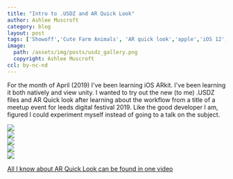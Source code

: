 ```yaml
---
title: "Intro to .USDZ and AR Quick Look"
author: Ashlee Muscroft
category: blog
layout: post
tags: ['Showoff','Cute Farm Animals', 'AR quick look','apple','iOS 12','Safari 12','ARKit','.usdz']
image:
  path: /assets/img/posts/usdz_gallery.png
  copyright: Ashlee Muscroft
ccl: by-nc-nd
---
```

For the month of April (2019) I've been learning iOS ARkit. I've been learning it both natively and view unity. I wanted to try out the new (to me) .USDZ files and AR Quick look after learning about the workflow from a title of a meetup event for leeds digital festival 2019. Like the good developer I am, figured I could experiment myself instead of going to a talk on the subject.
<!--more-->
<div class="row">
  <div class="col l4 s12">
    <div class="row">
      <div class="card">
        <a class="card-image" rel="ar" href="/assets/models/goat.usdz">
          <img src="{{ "/assets/img/models/goat.png" | prepend: site.url }}">
        </a>
      </div>
      <div class="card">
        <a rel="ar" href="/assets/models/chicken.usdz">
          <img src="{{ "/assets/img/models/chicken.png" | prepend: site.url }}">
        </a>
      </div>
    </div>
    <div class="row">
      <div class="card">
        <a class="card-image" rel="ar" href="/assets/models/alpaca.usdz">
          <img src="{{ "/assets/img/models/alpaca.png" | prepend: site.url }}">
        </a>
      </div>
      <div class="card">
        <a class="card-image" rel="ar" href="/assets/models/wateringcan.usdz">
          <img src="{{ "/assets/img/models/sheep.png" | prepend: site.url }}">
        </a>
      </div>
      <div class="card">
      <a class="card-image" rel="ar" href="/assets/models/sheep.usdz">
        <img src="{{ "/assets/img/models/sheep.png" | prepend: site.url }}">
      </a>
      </div>
    </div>
  </div>
</div>

[All I know about AR Quick Look can be found in one video](https://developer.apple.com/videos/play/wwdc2018/603/)